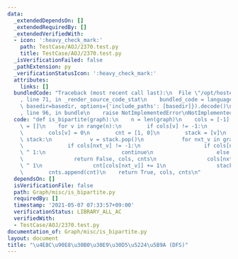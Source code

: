 ```yaml
---
data:
  _extendedDependsOn: []
  _extendedRequiredBy: []
  _extendedVerifiedWith:
  - icon: ':heavy_check_mark:'
    path: TestCase/AOJ/2370.test.py
    title: TestCase/AOJ/2370.test.py
  _isVerificationFailed: false
  _pathExtension: py
  _verificationStatusIcon: ':heavy_check_mark:'
  attributes:
    links: []
  bundledCode: "Traceback (most recent call last):\n  File \"/opt/hostedtoolcache/Python/3.10.6/x64/lib/python3.10/site-packages/onlinejudge_verify/documentation/build.py\"\
    , line 71, in _render_source_code_stat\n    bundled_code = language.bundle(stat.path,\
    \ basedir=basedir, options={'include_paths': [basedir]}).decode()\n  File \"/opt/hostedtoolcache/Python/3.10.6/x64/lib/python3.10/site-packages/onlinejudge_verify/languages/python.py\"\
    , line 96, in bundle\n    raise NotImplementedError\nNotImplementedError\n"
  code: "def is_bipartite(graph):\n    n = len(graph)\n    cols = [-1] * n\n    cnts\
    \ = []\n    for v in range(n):\n        if cols[v] != -1:\n            continue\n\
    \        cols[v] = 0\n        cnt = [1, 0]\n        stack = [v]\n        while\
    \ stack:\n            v = stack.pop()\n            for nxt_v in graph[v]:\n  \
    \              if cols[nxt_v] != -1:\n                    if cols[nxt_v] == cols[v]\
    \ ^ 1:\n                        continue\n                    else:\n        \
    \                return False, cols, cnts\n                cols[nxt_v] = cols[v]\
    \ ^ 1\n                cnt[cols[nxt_v]] += 1\n                stack.append(nxt_v)\n\
    \        cnts.append(cnt)\n    return True, cols, cnts\n"
  dependsOn: []
  isVerificationFile: false
  path: Graph/misc/is_bipartite.py
  requiredBy: []
  timestamp: '2021-05-07 07:33:57+09:00'
  verificationStatus: LIBRARY_ALL_AC
  verifiedWith:
  - TestCase/AOJ/2370.test.py
documentation_of: Graph/misc/is_bipartite.py
layout: document
title: "\u4E8C\u90E8\u30B0\u30E9\u30D5\u5224\u5B9A (DFS)"
---
```

